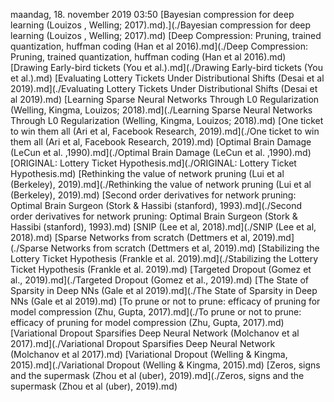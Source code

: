 maandag, 18. november 2019 03:50 
[Bayesian compression for deep learning (Louizos , Welling; 2017).md).](./Bayesian compression for deep learning (Louizos , Welling; 2017).md)
[Deep Compression: Pruning, trained quantization, huffman coding (Han et al 2016).md](./Deep Compression: Pruning, trained quantization, huffman coding (Han et al 2016).md)
[Drawing Early-bird tickets (You et al.).md](./Drawing Early-bird tickets (You et al.).md)
[Evaluating Lottery Tickets Under Distributional Shifts (Desai et al 2019).md](./Evaluating Lottery Tickets Under Distributional Shifts (Desai et al 2019).md)
[Learning Sparse Neural Networks Through L0 Regularization (Welling, Kingma, Louizos; 2018).md](./Learning Sparse Neural Networks Through L0 Regularization (Welling, Kingma, Louizos; 2018).md)
[One ticket to win them all (Ari et al, Facebook Research, 2019).md](./One ticket to win them all (Ari et al, Facebook Research, 2019).md)
[Optimal Brain Damage (LeCun et al. ,1990).md](./Optimal Brain Damage (LeCun et al. ,1990).md)
[ORIGINAL: Lottery Ticket Hypothesis.md](./ORIGINAL: Lottery Ticket Hypothesis.md)
[Rethinking the value of network pruning (Lui et al (Berkeley), 2019).md](./Rethinking the value of network pruning (Lui et al (Berkeley), 2019).md)
[Second order derivatives for network pruning: Optimal Brain Surgeon (Stork & Hassibi (stanford), 1993).md](./Second order derivatives for network pruning: Optimal Brain Surgeon (Stork & Hassibi (stanford), 1993).md)
[SNIP (Lee et al, 2018).md](./SNIP (Lee et al, 2018).md)
[Sparse Networks from scratch (Dettmers et al, 2019).md](./Sparse Networks from scratch (Dettmers et al, 2019).md)
[Stabilizing the Lottery Ticket Hypothesis (Frankle et al. 2019).md](./Stabilizing the Lottery Ticket Hypothesis (Frankle et al. 2019).md)
[Targeted Dropout (Gomez et al., 2019).md](./Targeted Dropout (Gomez et al., 2019).md)
[The State of Sparsity in Deep NNs (Gale et al 2019).md](./The State of Sparsity in Deep NNs (Gale et al 2019).md)
[To prune or not to prune: efficacy of pruning for model compression (Zhu, Gupta, 2017).md](./To prune or not to prune: efficacy of pruning for model compression (Zhu, Gupta, 2017).md)
[Variational Dropout Sparsifies Deep Neural Network (Molchanov et al 2017).md](./Variational Dropout Sparsifies Deep Neural Network (Molchanov et al 2017).md)
[Variational Dropout (Welling & Kingma, 2015).md](./Variational Dropout (Welling & Kingma, 2015).md)
[Zeros, signs and the supermask (Zhou et al (uber), 2019).md](./Zeros, signs and the supermask (Zhou et al (uber), 2019).md)